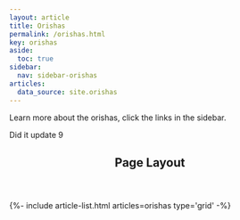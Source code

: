 ```yaml
---
layout: article
title: Orishas
permalink: /orishas.html
key: orishas
aside:
  toc: true
sidebar:
  nav: sidebar-orishas
articles:
  data_source: site.orishas
---
```



Learn more about the orishas, click the links in the sidebar.

Did it update 9

<div class="layout--articles">
  <section class="my-5">
    <header><h2 id="page-layout">Page Layout</h2></header>
    {%- include article-list.html articles=orishas type='grid' -%}
  </section>
  </div>
